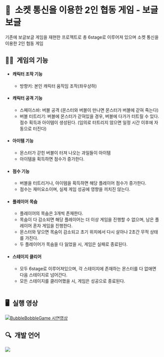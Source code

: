 # 🫧&nbsp; 소켓 통신을 이용한 2인 협동 게임 - 보글보글

기존에 보글보글 게임을 재현한 프로젝트로 총 6stage로 이루어져 있으며 소켓 통신을 이용한	2인 협동 게임

## ✍🏻&nbsp; 게임의 기능

- #### 캐릭터 조작 기능
  - 방향키: 본인 캐릭터 움직임 조작(좌우상하)
- #### 캐릭터 공격 기능
  - 스페이스바: 버블 공격 (몬스터와 버블이 만나면 몬스터가 버블에 갇혀 죽는다)
  - 버블 터트리기: 버블에 몬스터가 갇혀있을 경우, 버블에 다가가 터트릴 수 있다. 점수 획득과 아이템이 생성된다.
   (임의로 터트리지 않으면 일정 시간 이후에 자동으로 터진다)
- #### 아이템 기능
  - 몬스터가 갇힌 버블이 터져 나오는 과일들이 아이템
  - 아이템을 획득하면 점수가 증가한다.
- #### 점수 기능
  - 버블을 터트리거나, 아이템을 획득하면 해당 플레이어 점수가 증가한다.
  - 점수는 재미요소이며, 실제 게임 성공에 영향을 끼치진 않는다.
- #### 플레이어 목숨
  - 플레이어의 목숨은 3개씩 존재한다.
  - 목숨이 다 감소되면 해당 플레이어는 더 이상 게임을 진행할 수 없으며, 남은 플레이어 혼자 게임을 진행한다.
  - 몬스터와 닿으면 목숨이 감소되고 초기 위치에서 다시 살아나 2초간 무적 상태를 가진다.
  - 두 플레이어가 목숨을 다 잃었을 시, 게임은 실패로 종료된다.
- #### 스테이지 클리어
  - 모두 6stage로 이루어져있으며, 각 스테이지에 존재하는 몬스터를 다 없애면 다음 스테이지로 넘어간다.
  - 모든 스테이지를 클리어했을 시, 게임은 성공으로 종료된다.
  <br>
  
## 🖥&nbsp; 실행 영상

[![BubbleBobbleGame 시연영상](https://github-production-user-asset-6210df.s3.amazonaws.com/109158497/261663402-a3f683bc-d5c1-4c73-bb26-138669d8c127.png)](https://youtu.be/WQnkbN7b0SA)
<br>


## 🔍&nbsp; 개발 언어
<img src="https://img.shields.io/badge/JAVA-FF7800?style=for-the-badge&logo=Java&logoColor=#7F52FF">

